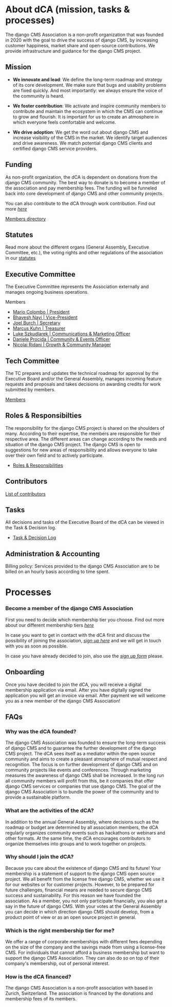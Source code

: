 # About dCA (mission, tasks & processes)

The django CMS Association is a non-profit organization that was founded in 2020 with the goal to drive the success of django CMS, by increasing customer happiness, market share and open-source contributions. We provide infrastructure and guidance for the django CMS project. 

## Mission

- **We innovate and lead**:  We define the long-term roadmap and strategy of its core development. We make sure that bugs and usability problems are fixed quickly. And most importantly: we always ensure the voice of the community is heard. 

- **We foster contribution**: We activate and inspire community members to contribute and maintain the ecosystem in which the CMS can continue to grow and flourish. It is important for us to create an atmosphere in which everyone feels comfortable and welcome.

- **We drive adoption**: We get the word out about django CMS and increase visibility of the CMS in the market. We identify target audiences and drive awareness. We match potential django CMS clients and certified django CMS service providers.

## Funding

As non-profit organization, the dCA is dependent on donations from the django CMS community. The best way to donate is to become a member of the association and pay membership fees. The funding will be funneled back into core development of django CMS and other community projects. 

You can also contribute to the dCA through work contribution. Find out more *[here](https://www.django-cms.org/en/become-community-hero/)*

[Members directory](https://www.django-cms.org/en/our-members/)

## Statutes

Read more about the different organs (General Assembly, Executive Committee, etc.), the voting rights and other regulations of the association in our [statutes
](https://www.django-cms.org/dca-bylaws)
## Executive Committee

The Executive Committee represents the Association externally and manages ongoing business operations.

Members
- [Mario Colombo | President](https://www.linkedin.com/in/mario-colombo/)
- [Bhavesh Nayi | Vice-President](https://www.linkedin.com/in/bhaveshnayi/)
- [Joel Burch | Secretary](https://www.linkedin.com/in/joel-burch/)
- [Marcus Kuhn | Treasurer](https://www.linkedin.com/in/marcuskuhn/)
- [Luke Szkudlarek | Communications & Marketing Officer](https://www.linkedin.com/in/szkudlarek/)
- [Daniele Procida | Community & Events Officer](https://www.linkedin.com/in/danieleprocida/)
- [Nicolai Ridani | Growth & Community Manager](https://www.linkedin.com/in/nicolai-ridani/)

## Tech Committee

The TC prepares and updates the technical roadmap for approval by the Executive Board and/or the General Assembly, manages incoming feature requests and proposals and takes decisions on awarding credits for work submitted by members.

[Members](https://github.com/django-cms/django-cms-mgmt/blob/master/community%20and%20support/weekly%20tech%20committee%20meeting.md)

## Roles & Responsibilties 

The responsibility for the django CMS project is shared on the shoulders of many. According to their expertise, the members are responsible for their respective area. The different areas can change according to the needs and situation of the django CMS project. The django CMS is open to suggestions for new areas of responsibility and allows everyone to take over their own field and to actively participate. 

- [Roles & Responsibilities](https://docs.google.com/document/d/1UPnQ81s0EaXfOJ3gggj31U-TLGmMUv33aFecEcf0nag/edit?ts=5f71d9cb#)  

## Contributors 

[List of contributors](https://github.com/django-cms/django-cms-mgmt/blob/master/community%20heros/list%20of%20community%20heros.md)

## Tasks

All decisions and tasks of the Executive Board of the dCA can be viewed in the Task & Decision log. 

- [Task & Decision Log](https://github.com/django-cms/django-cms-mgmt/blob/master/association/tasks-and-decisions-log.md)  

## Administration & Accounting

Billing policy: Services provided to the django CMS Association are to be billed on an hourly basis according to time spent. 


# Processes

### Become a member of the django CMS Association

First you need to decide which membership tier you choose. Find out more about our different membership tiers *[here](https://github.com/django-cms/django-cms-mgmt/blob/master/tech-committee/about.md#processes)* 

In case you want to get in contact with the dCA first and discuss the possibility of joining the association, *[sign up here](https://www.django-cms.org/en/sign-up/)* and we will get in touch with you as soon as possible. 

In case you have already decided to join, also use the *[sign up form](https://www.django-cms.org/en/sign-up/)* please.

## Onboarding 

Once you have decided to join the dCA, you will receive a digital membership application via email. After you have digitally signed the application you will get an invoice via email. After payment we will welcome you as a new member of the django CMS Association! 


## FAQs

### Why was the dCA founded?
The django CMS Association was founded to ensure the long-term success of django CMS and to guarantee the further development of the django CMS project. The dCA sees itself as a mediator within the open source community and aims to create a pleasant atmosphere of mutual respect and recognition. The focus is on further development of django CMS and on community projects like events and conferences. Through marketing measures the awareness of django CMS shall be increased. In the long run all community members will profit from this, be it companies that offer django CMS services or companies that use django CMS. The goal of the django CMS Association is to bundle the power of the community and to provide a sustainable platform. 

### What are the activities of the dCA?
In addition to the annual General Assembly, where decisions such as the roadmap or budget are determined by all association members, the dCA regularly organizes community events such as hackathons or webinars and other formats. At the same time, the dCA encourages contributors to organize themselves into groups and to work together on projects. 

### Why should I join the dCA?
Because you care about the existence of django CMS and its future! Your membership is a statement of support to the django CMS open source project. We all benefit from the license free django CMS, whether we use it for our websites or for customer projects. However, to be prepared for future challenges, financial means are needed to secure django CMS success and sustainability. For this reason we have founded the association. As a member, you not only participate financially, you also get a say in the future of django CMS. With your votes at the General Assembly you can decide in which direction django CMS should develop, from a product point of view or as an open source project in general. 

### Which is the right membership tier for me?
We offer a range of corporate memberships with different fees depending on the size of the company and the savings made from using a license-free CMS. For individuals that cannot afford a business membership but want to support the django CMS Association. They can also do so on top of their company's membership, out of personal interest.

### How is the dCA financed?
The django CMS Association is a non-profit association with based in Zurich, Switzerland. The association is financed by the donations and membership fees of its members. 
